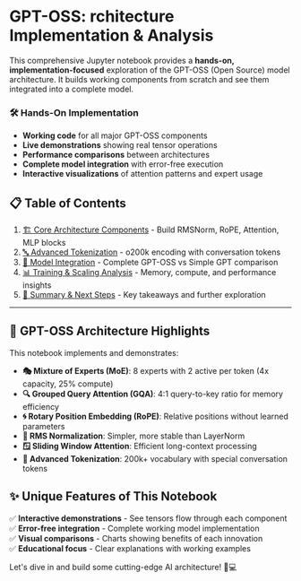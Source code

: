 # GPT-OSS: rchitecture Implementation & Analysis

This comprehensive Jupyter notebook provides a **hands-on, implementation-focused** exploration of the GPT-OSS (Open Source) model architecture. It builds working components from scratch and see them integrated into a complete model.

### 🛠️ **Hands-On Implementation**
- **Working code** for all major GPT-OSS components
- **Live demonstrations** showing real tensor operations
- **Performance comparisons** between architectures
- **Complete model integration** with error-free execution
- **Interactive visualizations** of attention patterns and expert usage

## 📋 Table of Contents
1. [🏗️ Core Architecture Components](#architecture) - Build RMSNorm, RoPE, Attention, MLP blocks
2. [🔤 Advanced Tokenization](#tokenizer) - o200k encoding with conversation tokens  
3. [🧠 Model Integration](#integration) - Complete GPT-OSS vs Simple GPT comparison
4. [📊 Training & Scaling Analysis](#training) - Memory, compute, and performance insights
5. [🎯 Summary & Next Steps](#summary) - Key takeaways and further exploration

---

## 🚀 **GPT-OSS Architecture Highlights**

This notebook implements and demonstrates:

- **🎭 Mixture of Experts (MoE)**: 8 experts with 2 active per token (4x capacity, 25% compute)
- **🔍 Grouped Query Attention (GQA)**: 4:1 query-to-key ratio for memory efficiency  
- **🌀 Rotary Position Embedding (RoPE)**: Relative positions without learned parameters
- **📏 RMS Normalization**: Simpler, more stable than LayerNorm
- **🪟 Sliding Window Attention**: Efficient long-context processing
- **🔧 Advanced Tokenization**: 200k+ vocabulary with special conversation tokens

## ✨ **Unique Features of This Notebook**

✅ **Interactive demonstrations** - See tensors flow through each component  
✅ **Error-free integration** - Complete working model implementation  
✅ **Visual comparisons** - Charts showing benefits of each innovation  
✅ **Educational focus** - Clear explanations with working examples  

Let's dive in and build some cutting-edge AI architecture! 🧠💻
